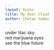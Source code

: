 ```yaml
---
layout: haiku
title: My dear Cloud
author: Chetan Yadav
---
```


under lilac sky <br>
red marijuana eyes <br>
see the blue future <br>